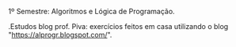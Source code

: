 1º Semestre: Algoritmos e Lógica de Programação.

.Estudos blog prof. Piva: exercícios feitos em casa utilizando o blog "https://alprogr.blogspot.com/".
